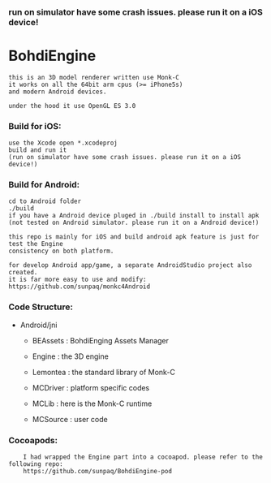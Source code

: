 ### run on simulator have some crash issues. please run it on a iOS device!

# BohdiEngine

	this is an 3D model renderer written use Monk-C
	it works on all the 64bit arm cpus (>= iPhone5s)
	and modern Android devices.

	under the hood it use OpenGL ES 3.0

### Build for iOS:

	use the Xcode open *.xcodeproj
	build and run it
	(run on simulator have some crash issues. please run it on a iOS device!)

### Build for Android:

	cd to Android folder
	./build
	if you have a Android device pluged in ./build install to install apk
	(not tested on Android simulator. please run it on a Android device!)
	
	this repo is mainly for iOS and build android apk feature is just for test the Engine 
	consistency on both platform.
	
	for develop Android app/game, a separate AndroidStudio project also created. 
	it is far more easy to use and modify: https://github.com/sunpaq/monkc4Android

### Code Structure:

  - Android/jni
  
	- BEAssets : BohdiEnging Assets Manager
	- Engine   : the 3D engine
	- Lemontea : the standard library of Monk-C
	- MCDriver : platform specific codes
	- MCLib    : here is the Monk-C runtime

	- MCSource : user code

### Cocoapods:

        I had wrapped the Engine part into a cocoapod. please refer to the following repo:
        https://github.com/sunpaq/BohdiEngine-pod

